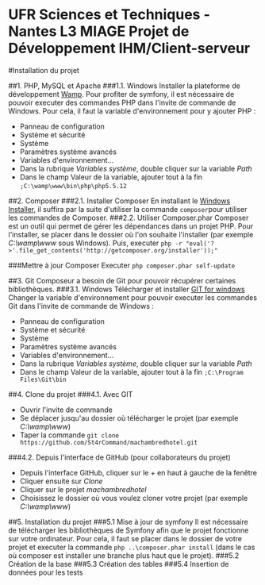 UFR Sciences et Techniques - Nantes
L3 MIAGE
Projet de Développement IHM/Client-serveur
========================

#Installation du projet

##1. PHP, MySQL et Apache
###1.1. Windows
Installer la plateforme de développement [Wamp](http://www.wampserver.com/).
Pour profiter de symfony, il est nécessaire de pouvoir executer des commandes PHP dans l'invite de commande de Windows.
Pour cela, il faut la variable d'environnement pour y ajouter PHP :
- Panneau de configuration
- Système et sécurité
- Système
- Paramètres système avancés
- Variables d'environnement...
- Dans la rubrique *Variables système*, double cliquer sur la variable *Path*
- Dans le champ Valeur de la variable, ajouter tout à la fin `;C:\wamp\www\bin\php\php5.5.12`

##2. Composer
###2.1. Installer Composer
En installant le [Windows Installer](https://getcomposer.org/download/), il suffira par la suite d'utiliser la commande `composer`pour utiliser les commandes de Composer.
###2.2. Utiliser Composer.phar
Composer est un outil qui permet de gérer les dépendances dans un projet PHP.
Pour l'installer, se placer dans le dossier où l'on souhaite l'installer (par exemple *C:\wamp\www* sous Windows).
Puis, executer `php -r "eval('?>'.file_get_contents('http://getcomposer.org/installer'));"`

###Mettre à jour Composer
Executer `php composer.phar self-update`

##3. Git
Composeur a besoin de Git pour pouvoir récupérer certaines bibliothèques.
###3.1. Windows
Télécharger et installer [GIT for windows](http://msysgit.github.io/)
Changer la variable d'environnement pour pouvoir executer les commandes Git dans l'invite de commande de Windows :
- Panneau de configuration
- Système et sécurité
- Système
- Paramètres système avancés
- Variables d'environnement...
- Dans la rubrique *Variables système*, double cliquer sur la variable *Path*
- Dans le champ Valeur de la variable, ajouter tout à la fin `;C:\Program Files\Git\bin`

##4. Clone du projet
###4.1. Avec GIT
- Ouvrir l'invite de commande
- Se déplacer jusqu'au dossier où télécharger le projet (par exemple *C:\wamp\www*)
- Taper la commande `git clone https://github.com/St4rCommand/machambredhotel.git`

###4.2. Depuis l'interface de GitHub (pour collaborateurs du projet)
- Depuis l'interface GitHub, cliquer sur le *+* en haut à gauche de la fenêtre
- Cliquer ensuite sur *Clone*
- Cliquer sur le projet *machambredhotel*
- Choisissez le dossier où vous voulez cloner votre projet (par exemple *C:\wamp\www*)


##5. Installation du projet
###5.1 Mise à jour de symfony
Il est nécessaire de télécharger les bibliothèques de Symfony afin que le projet fonctionne sur votre ordinateur.
Pour cela, il faut se placer dans le dossier de votre projet et executer la commande `php ..\composer.phar install` (dans le cas où composer est installer une branche plus haut que le projet).
###5.2 Création de la base
###5.3 Création des tables
###5.4 Insertion de données pour les tests
